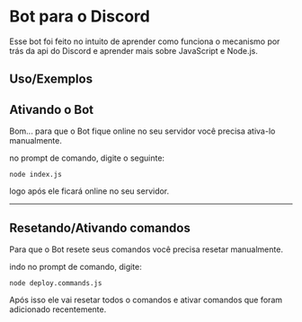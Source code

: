 
# Bot para o Discord

Esse bot foi feito no intuito de aprender como funciona o mecanismo por trás da api do Discord e aprender mais sobre JavaScript e Node.js.


## Uso/Exemplos

Ativando o Bot
-
Bom... para que o Bot fique online no seu servidor você precisa ativa-lo manualmente.

no prompt de comando, digite o seguinte:
```prompt
node index.js
```

logo após ele ficará online no seu servidor.

------

Resetando/Ativando comandos
-
Para que o Bot resete seus comandos você precisa resetar manualmente.

indo no prompt de comando, digite:
```prompt
node deploy.commands.js
```
Após isso ele vai resetar todos o comandos e ativar comandos que foram adicionado recentemente.